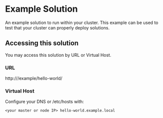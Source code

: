 # Example Solution

An example solution to run within your cluster. This example can be used to test that your cluster can properly deploy solutions.

## Accessing this solution

You may access this solution by URL or Virtual Host.

### URL

http://<your cluster>/example/hello-world/

### Virtual Host

Configure your DNS or /etc/hosts with:
```
<your master or node IP> hello-world.example.local
```
